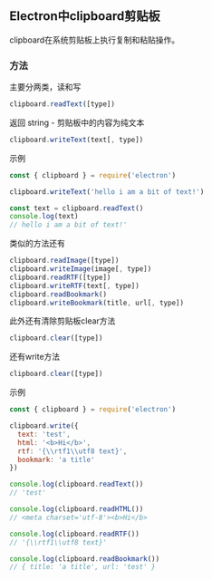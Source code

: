 ## Electron中clipboard剪贴板
clipboard在系统剪贴板上执行复制和粘贴操作。

### 方法
主要分两类，读和写
```js
clipboard.readText([type])
```
返回 string - 剪贴板中的内容为纯文本
```js
clipboard.writeText(text[, type])
```
示例
```js
const { clipboard } = require('electron')

clipboard.writeText('hello i am a bit of text!')

const text = clipboard.readText()
console.log(text)
// hello i am a bit of text!'
```

类似的方法还有
```js
clipboard.readImage([type])
clipboard.writeImage(image[, type])
clipboard.readRTF([type])
clipboard.writeRTF(text[, type])
clipboard.readBookmark()
clipboard.writeBookmark(title, url[, type])
```

此外还有清除剪贴板clear方法
```js
clipboard.clear([type])
```

还有write方法
```js
clipboard.clear([type])
```
示例
```js
const { clipboard } = require('electron')

clipboard.write({
  text: 'test',
  html: '<b>Hi</b>',
  rtf: '{\\rtf1\\utf8 text}',
  bookmark: 'a title'
})

console.log(clipboard.readText())
// 'test'

console.log(clipboard.readHTML())
// <meta charset='utf-8'><b>Hi</b>

console.log(clipboard.readRTF())
// '{\\rtf1\\utf8 text}'

console.log(clipboard.readBookmark())
// { title: 'a title', url: 'test' }
```